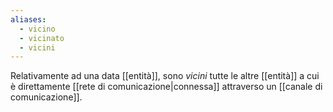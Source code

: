 ```yaml
---
aliases:
  - vicino
  - vicinato
  - vicini
---
```


Relativamente ad una data [[entità]], sono *vicini* tutte le altre [[entità]] a cui è direttamente [[rete di comunicazione|connessa]] attraverso un [[canale di comunicazione]].

